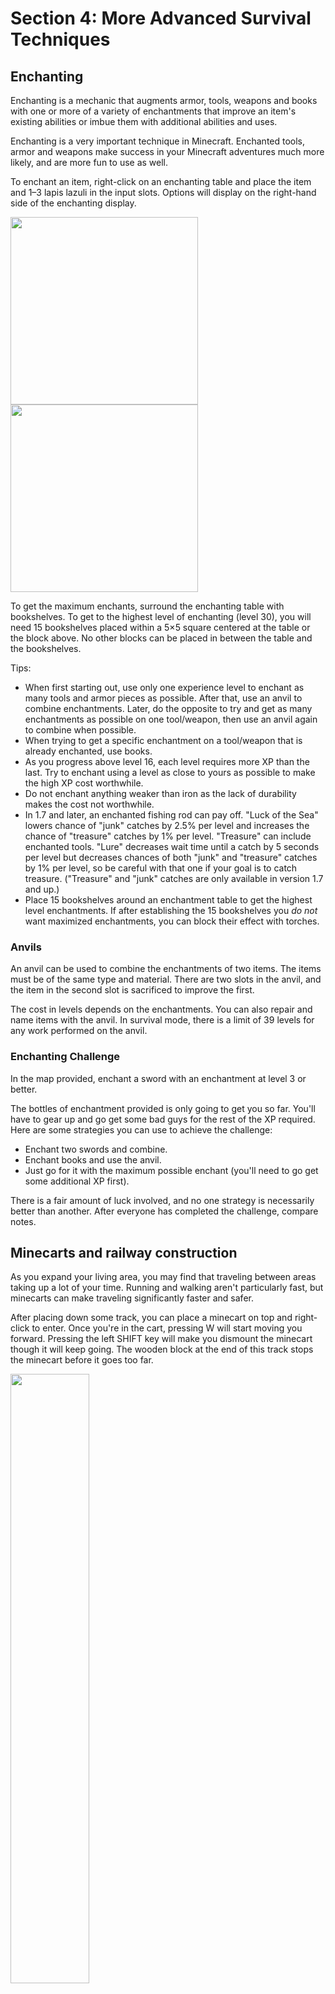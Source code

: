 # Section 4: More Advanced Survival Techniques

## Enchanting

Enchanting is a mechanic that augments armor, tools, weapons and books with one or more of a variety of enchantments that improve an item's existing abilities or imbue them with additional abilities and uses.

Enchanting is a very important technique in Minecraft. Enchanted tools, armor and weapons make success in your Minecraft adventures much more likely, and are more fun to use as well.

To enchant an item, right-click on an enchanting table and place the item and 1–3 lapis lazuli in the input slots. Options will display on the right-hand side of the enchanting display.

<img src="images/section_4/enchantment-table.png" style="width:300px; float: left; margin-right: 20px">

<img src="images/section_4/enchanting-gui.png" style="width:300px">

To get the maximum enchants, surround the enchanting table with bookshelves. To get to the highest level of enchanting (level 30), you will need 15 bookshelves placed within a 5×5 square centered at the table or the block above. No other blocks can be placed in between the table and the bookshelves.

Tips:

* When first starting out, use only one experience level to enchant as many tools and armor pieces as possible. After that, use an anvil to combine enchantments. Later, do the opposite to try and get as many enchantments as possible on one tool/weapon, then  use an anvil again to combine when possible.
* When trying to get a specific enchantment on a tool/weapon that is already enchanted, use books.
* As you progress above level 16, each level requires more XP than the last. Try to enchant using a level as close to yours as possible to make the high XP cost worthwhile.
* Do not enchant anything weaker than iron as the lack of durability makes the cost not worthwhile.
* In 1.7 and later, an enchanted fishing rod can pay off. "Luck of the Sea" lowers chance of "junk" catches by 2.5% per level and increases the chance of "treasure" catches by 1% per level. "Treasure" can include enchanted tools. "Lure" decreases wait time until a catch by 5 seconds per level but decreases chances of both "junk" and "treasure" catches by 1% per level, so be careful with that one if your goal is to catch treasure. ("Treasure" and "junk" catches are only available in version 1.7 and up.)
* Place 15 bookshelves around an enchantment table to get the highest level enchantments. If after establishing the 15 bookshelves you _do not_ want maximized enchantments, you can block their effect with torches.

### Anvils

An anvil can be used to combine the enchantments of two items. The items must be of the same type and material. There are two slots in the anvil, and the item in the second slot is sacrificed to improve the first.

The cost in levels depends on the enchantments. You can also repair and name items with the anvil. In survival mode, there is a limit of 39 levels for any work performed on the anvil.

### Enchanting Challenge

In the map provided, enchant a sword with an enchantment at level 3 or better.

The bottles of enchantment provided is only going to get you so far. You'll have to gear up and go get some bad guys for the rest of the XP required. Here are some strategies you can use to achieve the challenge:

* Enchant two swords and combine.
* Enchant books and use the anvil.
* Just go for it with the maximum possible enchant (you'll need to go get some additional XP first).

There is a fair amount of luck involved, and no one strategy is necessarily better than another. After everyone has completed the challenge, compare notes.

## Minecarts and railway construction

As you expand your living area, you may find that traveling between areas taking up a lot of your time. Running and walking aren't particularly fast, but minecarts can make traveling significantly faster and safer.

After placing down some track, you can place a minecart on top and right-click to enter. Once you're in the cart, pressing W will start moving you forward. Pressing the left SHIFT key will make you dismount the minecart though it will keep going. The wooden block at the end of this track stops the minecart before it goes too far.

<img src="images/section_4/minecart_initial.png" style="width:50%;">

<img src="images/section_4/minecart_riding.png" style="width:50%">

You can use powered rails to keep the minecart going on long tracks, similar to redstone repeaters. They must be powered with redstone to provide any power to the minecart.

<img src="images/section_4/minecart_powered.png" style="width:50%">

By using blocks to create tilted rails, we can make handy locations for starting minecarts without having to move manually.

<img src="images/section_4/minecart_launcher.png" style="width:50%">

Redstone can also be used to make junctions where you can select which direction the cart will take you. Three-way intersections will flip back and forth as power is supplied or cut off.

<img src="images/section_4/minecart_turn_off.png" style="width:300px; float: left; margin-right: 20px">

<img src="images/section_4/minecart_turn_on.png" style="width:300px">

We can also make a two-way minecart station where our minecart will stop until we tell it to continue.

Dig out a 3x1 trench. Put a detector rail in the middle, and two powered rails on either side (powered rails act as brakes when unpowered).

<img src="images/section_4/stop_initial.png" style="width:50%">

Extend the rails outward to connect to your normal railways. Place two blocks with buttons on them on top of the blocks adjacent to the powered rail segments. When you press the button, the powered rail below it should light up.

<img src="images/section_4/stop_buttons.png" style="width:50%">

When you are on the railway, you will stop right next to one of the buttons. Press the button to power the rail underneath you, pushing you forward. The detector rail will then power the rail on the other side, pushing you along on your journey.

<img src="images/section_4/stop_stopped.png" style="width:50%">

Your assignment is to make a minecart rail that connects three different locations: a house, a farm, and a cave entrance. Make a start-stop point at each of the destinations. Create a stop that allows you to choose your destination (see screenshot below). The map for this exercise is called "Railroad".

<img src="images/section_4/track_switching_station.png" style="width:50%">
